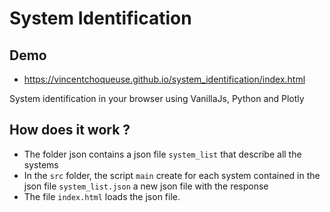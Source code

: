 # System Identification 

## Demo

* https://vincentchoqueuse.github.io/system_identification/index.html

System identification in your browser using VanillaJs, Python and Plotly

## How does it work ?

* The folder json contains a json file `system_list` that describe all the systems
* In the `src` folder, the script `main` create for each system contained in the json file `system_list.json` a new json file with the response
* The file `index.html` loads the json file.